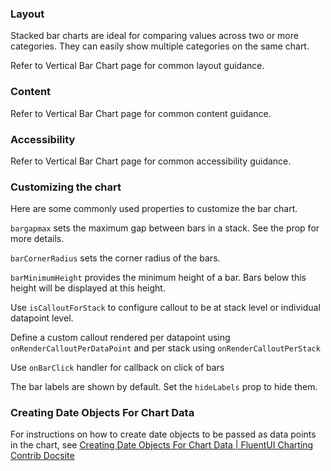 ### Layout

Stacked bar charts are ideal for comparing values across two or more categories. They can easily show multiple categories on the same chart.

Refer to Vertical Bar Chart page for common layout guidance.

### Content

Refer to Vertical Bar Chart page for common content guidance.

### Accessibility

Refer to Vertical Bar Chart page for common accessibility guidance.

### Customizing the chart

Here are some commonly used properties to customize the bar chart.

`bargapmax` sets the maximum gap between bars in a stack. See the prop for more details.

`barCornerRadius` sets the corner radius of the bars.

`barMinimumHeight` provides the minimum height of a bar. Bars below this height will be displayed at this height.

Use `isCalloutForStack` to configure callout to be at stack level or individual datapoint level.

Define a custom callout rendered per datapoint using `onRenderCalloutPerDataPoint` and per stack using `onRenderCalloutPerStack`

Use `onBarClick` handler for callback on click of bars

The bar labels are shown by default. Set the `hideLabels` prop to hide them.

### Creating Date Objects For Chart Data

For instructions on how to create date objects to be passed as data points in the chart, see [Creating Date Objects For Chart Data | FluentUI Charting Contrib Docsite](https://microsoft.github.io/fluentui-charting-contrib/docs/creating-date-objects-for-chart-data)
